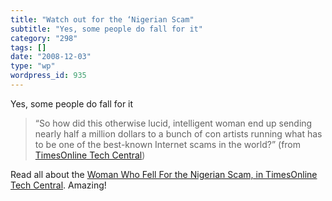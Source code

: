 ```yaml
---
title: "Watch out for the ‘Nigerian Scam"
subtitle: "Yes, some people do fall for it"
category: "298"
tags: []
date: "2008-12-03"
type: "wp"
wordpress_id: 935
---
```

Yes, some people do fall for it
> “So how did this otherwise lucid, intelligent woman end up sending
nearly half a million dollars to a bunch of con artists running what
has to be one of the best-known Internet scams in the world?” (from [TimesOnline Tech Central](http://timesonline.typepad.com/technology/2008/11/this-woman-sent.html))

Read all about the [Woman Who Fell For the Nigerian Scam, in TimesOnline Tech Central](http://timesonline.typepad.com/technology/2008/11/this-woman-sent.html). Amazing!